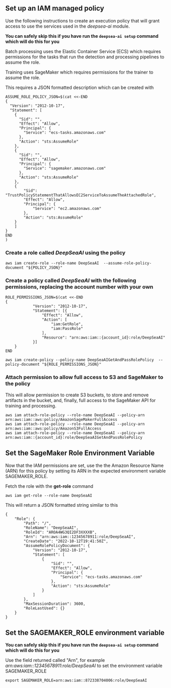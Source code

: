 ## Set up an IAM managed policy

Use the following instructions to create an execution policy that will
grant access to use the services used in the *deepsea-ai* module.

**You can safely skip this if you have run the ```deepsea-ai setup``` command which will do this for you**

Batch processing uses the Elastic Container Service (ECS) which requires permissions
for the tasks that run the detection and processing pipelines to assume the role.

Training uses SageMaker which requires permissions for the trainer to assume the role.

This requires a JSON formatted description which can be created with

```shell
ASSUME_ROLE_POLICY_JSON=$(cat <<-END
{
  "Version": "2012-10-17",
  "Statement": [
    {
      "Sid": "",
      "Effect": "Allow",
      "Principal": {
        "Service": "ecs-tasks.amazonaws.com"
      },
      "Action": "sts:AssumeRole"
    },
    {
      "Sid": "",
      "Effect": "Allow",
      "Principal": {
        "Service": "sagemaker.amazonaws.com"
      },
      "Action": "sts:AssumeRole"
    },
    {
        "Sid": "TrustPolicyStatementThatAllowsEC2ServiceToAssumeTheAttachedRole",
        "Effect": "Allow",
        "Principal": {
            "Service": "ec2.amazonaws.com"
        },
        "Action": "sts:AssumeRole"
    }
    ]
}
END
)
```
### Create a role called *DeepSeaAI* using the policy
```shell
aws iam create-role --role-name DeepSeaAI  --assume-role-policy-document "${POLICY_JSON}"
```

### Create a policy called *DeepSeaAI* with the following permissions, replacing the account number with your own
```shell
ROLE_PERMISSIONS_JSON=$(cat <<-END
{
            "Version": "2012-10-17",
            "Statement": [{
                "Effect": "Allow",
                "Action": [
                    "iam:GetRole",
                    "iam:PassRole"
                ],
                "Resource": "arn:aws:iam::{account_id}:role/DeepSeaAI"
            }]
    }
END
```

```shell
aws iam create-policy --policy-name DeepSeaAIGetAndPassRolePolicy  --policy-document "${ROLE_PERMISSIONS_JSON}"

```
### Attach permission to allow full access to S3 and SageMaker to the policy

This will allow permission to create S3 buckets, to store and remove artifacts in the bucket, and, finally, 
full access to the SageMaker API for training and processing.

```shell
aws iam attach-role-policy --role-name DeepSeaAI --policy-arn  arn:aws:iam::aws:policy/AmazonSageMakerFullAccess
aws iam attach-role-policy --role-name DeepSeaAI --policy-arn  arn:aws:iam::aws:policy/AmazonS3FullAccess
aws iam attach-role-policy --role-name DeepSeaAI --policy-arn  arn:aws:iam::{account_id}:role/DeepSeaAIGetAndPassRolePolicy
```

## Set the SageMaker Role Environment Variable

Now that the IAM permissions are set, use the the Amazon Resource Name (ARN) for this policy
by setting its ARN in the expected environment variable SAGEMAKER_ROLE.

Fetch the role with the **get-role** command

```shell
aws iam get-role --role-name DeepSeaAI
```

This will return a JSON formatted string similar to this

```text
{
    "Role": {
        "Path": "/",
        "RoleName": "DeepSeaAI",
        "RoleId": "AROA4WG3QI2DF3XXXXB",
        "Arn": "arn:aws:iam::12345678911:role/DeepSeaAI",
        "CreateDate": "2022-10-12T19:41:50Z",
        "AssumeRolePolicyDocument": {
            "Version": "2012-10-17",
            "Statement": [
                {
                    "Sid": "",
                    "Effect": "Allow",
                    "Principal": {
                        "Service": "ecs-tasks.amazonaws.com"
                    },
                    "Action": "sts:AssumeRole"
                }
            ]
        },
        "MaxSessionDuration": 3600,
        "RoleLastUsed": {}
    }
}
```

## Set the SAGEMAKER_ROLE environment variable

**You can safely skip this if you have run the ```deepsea-ai setup``` command which will do this for you**

Use the field returned called "Arn", for example *arn:aws:iam::12345678911:role/DeepSeaAI* to set the environment
variable SAGEMAKER_ROLE

```shell
export SAGEMAKER_ROLE=arn:aws:iam::872338704006:role/DeepSeaAI
```

